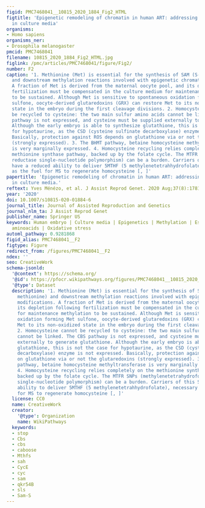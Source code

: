 ```yaml
---
figid: PMC7468041__10815_2020_1884_Fig2_HTML
figtitle: 'Epigenetic remodeling of chromatin in human ART: addressing deficiencies
  in culture media'
organisms:
- Homo sapiens
organisms_ner:
- Drosophila melanogaster
pmcid: PMC7468041
filename: 10815_2020_1884_Fig2_HTML.jpg
figlink: /pmc/articles/PMC7468041/figure/Fig2/
number: F2
caption: '1. Methionine (Met) is essential for the synthesis of SAM (S-adenosyl methionine)
  and downstream methylation reactions involved with epigenetic chromatin modifications.
  A fraction of Met is derived from the maternal oocyte pool, and its depletion following
  fertilization must be compensated in the culture medium for maintenance methylation
  to be sustained. Although Met is sensitive to spontaneous oxidation forming Met
  sulfone, oocyte-derived glutaredoxins (GRX) can restore Met to its non-oxidized
  state in the embryo during the first cleavage divisions. 2. Homocysteine cannot
  be recycled to cysteine: the two main sulfur amino acids cannot be linked. The CBS
  pathway is not expressed, and cysteine must be supplied externally to generate glutathione.
  Although the early embryo is able to synthesize glutathione, this is not the case
  for hypotaurine, as the CSD (cysteine sulfinate decarboxylase) enzyme is not expressed.
  Basically, protection against ROS depends on glutathione via or not the glutaredoxins
  (strongly expressed). 3. The BHMT pathway, betaine homocysteine methyltransferase
  is very marginally expressed. 4. Homocysteine recycling relies completely on the
  methionine synthase pathway, backed up by the folate cycle. The MTFR SNPs (methylenetetrahydrofolate
  reductase single-nucleotide polymorphism) can be a burden. Carriers of this SNP
  have a reduced ability to deliver 5MTHF (5 methylenetetrahhydrofolate), necessary
  as the fuel for MS to regenerate homocysteine [, ]'
papertitle: 'Epigenetic remodeling of chromatin in human ART: addressing deficiencies
  in culture media.'
reftext: Yves Ménézo, et al. J Assist Reprod Genet. 2020 Aug;37(8):1781-1788.
year: '2020'
doi: 10.1007/s10815-020-01884-6
journal_title: Journal of Assisted Reproduction and Genetics
journal_nlm_ta: J Assist Reprod Genet
publisher_name: Springer US
keywords: Human embryo | Culture media | Epigenetics | Methylation | Essential sulfur
  aminoacids | Oxidative stress
automl_pathway: 0.9281868
figid_alias: PMC7468041__F2
figtype: Figure
redirect_from: /figures/PMC7468041__F2
ndex: ''
seo: CreativeWork
schema-jsonld:
  '@context': https://schema.org/
  '@id': https://pfocr.wikipathways.org/figures/PMC7468041__10815_2020_1884_Fig2_HTML.html
  '@type': Dataset
  description: '1. Methionine (Met) is essential for the synthesis of SAM (S-adenosyl
    methionine) and downstream methylation reactions involved with epigenetic chromatin
    modifications. A fraction of Met is derived from the maternal oocyte pool, and
    its depletion following fertilization must be compensated in the culture medium
    for maintenance methylation to be sustained. Although Met is sensitive to spontaneous
    oxidation forming Met sulfone, oocyte-derived glutaredoxins (GRX) can restore
    Met to its non-oxidized state in the embryo during the first cleavage divisions.
    2. Homocysteine cannot be recycled to cysteine: the two main sulfur amino acids
    cannot be linked. The CBS pathway is not expressed, and cysteine must be supplied
    externally to generate glutathione. Although the early embryo is able to synthesize
    glutathione, this is not the case for hypotaurine, as the CSD (cysteine sulfinate
    decarboxylase) enzyme is not expressed. Basically, protection against ROS depends
    on glutathione via or not the glutaredoxins (strongly expressed). 3. The BHMT
    pathway, betaine homocysteine methyltransferase is very marginally expressed.
    4. Homocysteine recycling relies completely on the methionine synthase pathway,
    backed up by the folate cycle. The MTFR SNPs (methylenetetrahydrofolate reductase
    single-nucleotide polymorphism) can be a burden. Carriers of this SNP have a reduced
    ability to deliver 5MTHF (5 methylenetetrahhydrofolate), necessary as the fuel
    for MS to regenerate homocysteine [, ]'
  license: CC0
  name: CreativeWork
  creator:
    '@type': Organization
    name: WikiPathways
  keywords:
  - stop
  - Cbs
  - cbs
  - caboose
  - Mthfs
  - sah
  - CycE
  - cyc
  - sam
  - qkr54B
  - sls
  - Sam-S
---
```

